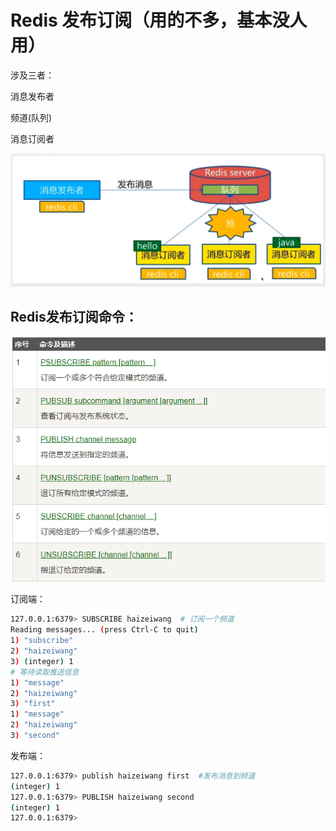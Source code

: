 # Redis 发布订阅（用的不多，基本没人用）

涉及三者：

消息发布者

频道(队列)

消息订阅者

![image-20210311194801588](../00.Image/image-20210311194801588.png)



## Redis发布订阅命令：

 ![image-20210311195723840](../00.Image/image-20210311195723840.png)



订阅端：

```bash
127.0.0.1:6379> SUBSCRIBE haizeiwang  # 订阅一个频道
Reading messages... (press Ctrl-C to quit)
1) "subscribe"
2) "haizeiwang"
3) (integer) 1
# 等待读取推送信息
1) "message"
2) "haizeiwang"
3) "first"
1) "message"
2) "haizeiwang"
3) "second"
```



发布端：

```bash
127.0.0.1:6379> publish haizeiwang first  #发布消息到频道
(integer) 1
127.0.0.1:6379> PUBLISH haizeiwang second
(integer) 1
127.0.0.1:6379>
```



